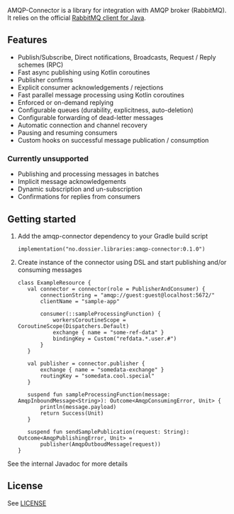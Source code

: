AMQP-Connector is a library for integration with AMQP broker (RabbitMQ).
It relies on the official [RabbitMQ client for Java](https://www.rabbitmq.com/api-guide.html).

## Features
* Publish/Subscribe, Direct notifications, Broadcasts, Request / Reply schemes (RPC)
* Fast async publishing using Kotlin coroutines
* Publisher confirms
* Explicit consumer acknowledgements / rejections
* Fast parallel message processing using Kotlin coroutines
* Enforced or on-demand replying
* Configurable queues (durability, explicitness, auto-deletion)
* Configurable forwarding of dead-letter messages
* Automatic connection and channel recovery
* Pausing and resuming consumers
* Custom hooks on successful message publication / consumption

### Currently unsupported
* Publishing and processing messages in batches
* Implicit message acknowledgements
* Dynamic subscription and un-subscription
* Confirmations for replies from consumers

## Getting started
1. Add the amqp-connector dependency to your Gradle build script

       implementation("no.dossier.libraries:amqp-connector:0.1.0")

3. Create instance of the connector using DSL and start publishing and/or consuming messages

    ```
    class ExampleResource {
       val connector = connector(role = PublisherAndConsumer) {
           connectionString = "amqp://guest:guest@localhost:5672/"
           clientName = "sample-app"
    
           consumer(::sampleProcessingFunction) {
               workersCoroutineScope = CoroutineScope(Dispatchers.Default)
               exchange { name = "some-ref-data" }
               bindingKey = Custom("refdata.*.user.#")
           }
       }
    
       val publisher = connector.publisher {
           exchange { name = "somedata-exchange" }
           routingKey = "somedata.cool.special"
       }
    
       suspend fun sampleProcessingFunction(message: AmqpInboundMessage<String>): Outcome<AmqpConsumingError, Unit> {
           println(message.payload)
           return Success(Unit)
       }
    
       suspend fun sendSamplePublication(request: String): Outcome<AmqpPublishingError, Unit> =
           publisher(AmqpOutboudMessage(request)) 
    }
    ```
See the internal Javadoc for more details

## License
See [LICENSE](LICENSE)
